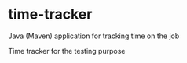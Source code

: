 # time-tracker
Java (Maven) application for tracking time on the job

Time tracker for the testing purpose
